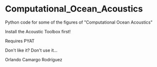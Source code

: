 # Computational_Ocean_Acoustics
Python code for some of the figures of "Computational Ocean Acoustics"

Install the Acoustic Toolbox first! 

Requires PYAT

Don't like it? Don't use it...

Orlando Camargo Rodríguez
